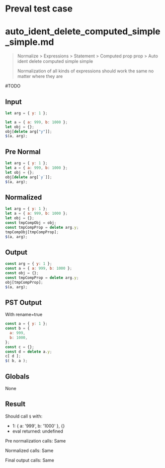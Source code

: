 # Preval test case

# auto_ident_delete_computed_simple_simple.md

> Normalize > Expressions > Statement > Computed prop prop > Auto ident delete computed simple simple
>
> Normalization of all kinds of expressions should work the same no matter where they are

#TODO

## Input

`````js filename=intro
let arg = { y: 1 };

let a = { a: 999, b: 1000 };
let obj = {};
obj[delete arg["y"]];
$(a, arg);
`````

## Pre Normal


`````js filename=intro
let arg = { y: 1 };
let a = { a: 999, b: 1000 };
let obj = {};
obj[delete arg[`y`]];
$(a, arg);
`````

## Normalized


`````js filename=intro
let arg = { y: 1 };
let a = { a: 999, b: 1000 };
let obj = {};
const tmpCompObj = obj;
const tmpCompProp = delete arg.y;
tmpCompObj[tmpCompProp];
$(a, arg);
`````

## Output


`````js filename=intro
const arg = { y: 1 };
const a = { a: 999, b: 1000 };
const obj = {};
const tmpCompProp = delete arg.y;
obj[tmpCompProp];
$(a, arg);
`````

## PST Output

With rename=true

`````js filename=intro
const a = { y: 1 };
const b = {
  a: 999,
  b: 1000,
};
const c = {};
const d = delete a.y;
c[ d ];
$( b, a );
`````

## Globals

None

## Result

Should call `$` with:
 - 1: { a: '999', b: '1000' }, {}
 - eval returned: undefined

Pre normalization calls: Same

Normalized calls: Same

Final output calls: Same
